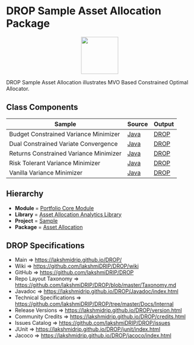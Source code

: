 # DROP Sample Asset Allocation Package

<p align="center"><img src="https://github.com/lakshmiDRIP/DROP/blob/master/DRIP_Logo.gif?raw=true" width="100"></p>

DROP Sample Asset Allocation illustrates MVO Based Constrained Optimal Allocator.


## Class Components

 |                 Sample                 | Source | Output |
 |----------------------------------------|--------|--------|
 | Budget Constrained Variance Minimizer  | [Java](https://github.com/lakshmiDRIP/DROP/tree/master/src/main/java/org/drip/sample/assetallocation/BudgetConstrainedVarianceMinimizer.java) | [DROP](https://github.com/lakshmiDRIP/DROP/blob/master/drop/org/drip/sample/assetallocation/BudgetConstrainedVarianceMinimizer.drop) |
 | Dual Constrained Variate Convergence   | [Java](https://github.com/lakshmiDRIP/DROP/tree/master/src/main/java/org/drip/sample/assetallocation/DualConstrainedVariateConvergence.java) | [DROP](https://github.com/lakshmiDRIP/DROP/blob/master/drop/org/drip/sample/assetallocation/DualConstrainedVariateConvergence.drop) |
 | Returns Constrained Variance Minimizer | [Java](https://github.com/lakshmiDRIP/DROP/tree/master/src/main/java/org/drip/sample/assetallocation/ReturnsConstrainedVarianceMinimizer.java) | [DROP](https://github.com/lakshmiDRIP/DROP/blob/master/drop/org/drip/sample/assetallocation/ReturnsConstrainedVarianceMinimizer.drop) |
 | Risk Tolerant Variance Minimizer       | [Java](https://github.com/lakshmiDRIP/DROP/tree/master/src/main/java/org/drip/sample/assetallocation/RiskTolerantVarianceMinimizer.java) | [DROP](https://github.com/lakshmiDRIP/DROP/blob/master/drop/org/drip/sample/assetallocation/RiskTolerantVarianceMinimizer.drop) |
 | Vanilla Variance Minimizer             | [Java](https://github.com/lakshmiDRIP/DROP/tree/master/src/main/java/org/drip/sample/assetallocation/VanillaVarianceMinimizer.java) | [DROP](https://github.com/lakshmiDRIP/DROP/blob/master/drop/org/drip/sample/assetallocation/VanillaVarianceMinimizer.drop) |


## Hierarchy

 <ul>
	<li><b>Module </b> = <a href = "https://github.com/lakshmiDRIP/DROP/tree/master/PortfolioCore.md">Portfolio Core Module</a></li>
	<li><b>Library</b> = <a href = "https://github.com/lakshmiDRIP/DROP/tree/master/AssetAllocationAnalyticsLibrary.md">Asset Allocation Analytics Library</a></li>
	<li><b>Project</b> = <a href = "https://github.com/lakshmiDRIP/DROP/tree/master/src/main/java/org/drip/sample/README.md">Sample</a></li>
	<li><b>Package</b> = <a href = "https://github.com/lakshmiDRIP/DROP/tree/master/src/main/java/org/drip/sample/assetallocation/README.md">Asset Allocation</a></li>
 </ul>


## DROP Specifications

 * Main                     => https://lakshmidrip.github.io/DROP/
 * Wiki                     => https://github.com/lakshmiDRIP/DROP/wiki
 * GitHub                   => https://github.com/lakshmiDRIP/DROP
 * Repo Layout Taxonomy     => https://github.com/lakshmiDRIP/DROP/blob/master/Taxonomy.md
 * Javadoc                  => https://lakshmidrip.github.io/DROP/Javadoc/index.html
 * Technical Specifications => https://github.com/lakshmiDRIP/DROP/tree/master/Docs/Internal
 * Release Versions         => https://lakshmidrip.github.io/DROP/version.html
 * Community Credits        => https://lakshmidrip.github.io/DROP/credits.html
 * Issues Catalog           => https://github.com/lakshmiDRIP/DROP/issues
 * JUnit                    => https://lakshmidrip.github.io/DROP/junit/index.html
 * Jacoco                   => https://lakshmidrip.github.io/DROP/jacoco/index.html
